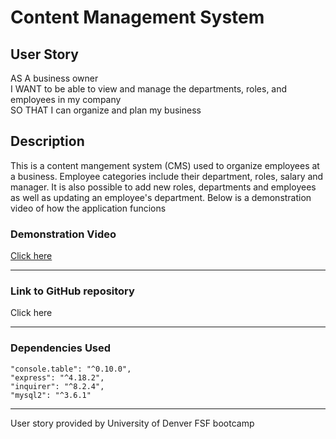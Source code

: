 # Content Management System

## User Story
AS A business owner
<br>
I WANT to be able to view and manage the departments, roles, and employees in my company
<br>
SO THAT I can organize and plan my business

## Description
This is a content mangement system (CMS) used to organize employees at a business. Employee categories include their department, roles, salary and manager. It is also possible to add new roles, departments and employees as well as updating an employee's department. Below is a demonstration video of how the application funcions

### Demonstration Video
<a href="https://drive.google.com/file/d/1bngbfbpQRfUur0G4UknP8OFGjoCUSU8L/view?usp=drive_link">Click here</a>
<hr>

### Link to GitHub repository 
<a hef="https://github.com/AnthonyCiccone90/employee_cms">Click here</a>
<hr>

### Dependencies Used

    "console.table": "^0.10.0",
    "express": "^4.18.2",
    "inquirer": "^8.2.4",
    "mysql2": "^3.6.1"
<hr>
User story provided by University of Denver FSF bootcamp